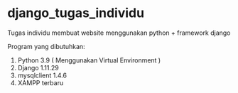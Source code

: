 # django_tugas_individu
Tugas individu membuat website menggunakan python + framework django

Program yang dibutuhkan:
1. Python 3.9 ( Menggunakan Virtual Environment )
2. Django 1.11.29
3. mysqlclient 1.4.6
4. XAMPP terbaru
